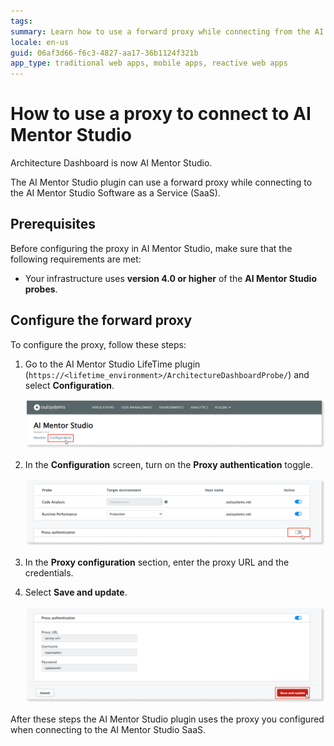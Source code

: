 ```yaml
---
tags: 
summary: Learn how to use a forward proxy while connecting from the AI Mentor Studio plugin to the AI Mentor Studio Software as a Service (SaaS).
locale: en-us
guid: 06af3d66-f6c3-4827-aa17-36b1124f321b
app_type: traditional web apps, mobile apps, reactive web apps
---
```


# How to use a proxy to connect to AI Mentor Studio

<div class="info" markdown="1">

Architecture Dashboard is now AI Mentor Studio.

</div>

The AI Mentor Studio plugin can use a forward proxy while connecting to the AI Mentor Studio Software as a Service (SaaS). 

## Prerequisites

Before configuring the proxy in AI Mentor Studio, make sure that the following requirements are met:

* Your infrastructure uses **version 4.0 or higher** of the **AI Mentor Studio probes**.

## Configure the forward proxy

To configure the proxy, follow these steps:

1. Go to the AI Mentor Studio LifeTime plugin (`https://<lifetime_environment>/ArchitectureDashboardProbe/`) and select **Configuration**.

    ![Go to the plugin configuration](images/proxy-config-ams.png)

1. In the **Configuration** screen, turn on the **Proxy authentication** toggle.

    ![Turn on the Proxy authentication](images/proxy-auth-toggle-ams.png)

1. In the **Proxy configuration** section, enter the proxy URL and the credentials.

1. Select **Save and update**.

    ![Enter proxy information and save changes](images/proxy-info-ams.png)

After these steps the AI Mentor Studio plugin uses the proxy you configured when connecting to the AI Mentor Studio SaaS.
